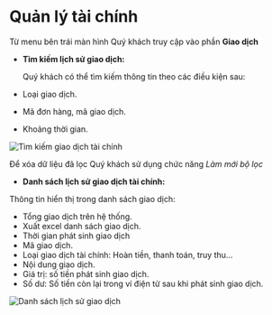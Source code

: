 # Quản lý tài chính

Từ menu bên trái màn hình Quý khách truy cập vào phần **Giao dịch**

* **Tìm kiếm lịch sử giao dịch:**

  Quý khách có thể tìm kiếm thông tin theo các điều kiện sau:

* Loại giao dịch.
* Mã đơn hàng, mã giao dịch.
* Khoảng thời gian.

![T&#xEC;m ki&#x1EBF;m giao d&#x1ECB;ch t&#xE0;i ch&#xED;nh](https://user-images.githubusercontent.com/73226975/103848866-f8f51700-50d5-11eb-913f-9c12f1bf222f.png)

Để xóa dữ liệu đã lọc Quý khách sử dụng chức năng _Làm mới bộ lọc_

* **Danh sách lịch sử giao dịch tài chính:**

Thông tin hiển thị trong danh sách giao dịch:

* Tổng giao dịch trên hệ thống.
* Xuất excel danh sách giao dịch.
* Thời gian phát sinh giao dịch
* Mã giao dịch.
* Loại giao dịch tài chính: Hoàn tiền, thanh toán, truy thu...
* Nội dung giao dịch.
* Giá trị: số tiền phát sinh giao dịch. 
* Số dư: Số tiền còn lại trong ví điện tử sau khi phát sinh giao dịch.

![Danh s&#xE1;ch l&#x1ECB;ch s&#x1EED; giao d&#x1ECB;ch](https://user-images.githubusercontent.com/73226975/103848868-fabeda80-50d5-11eb-8167-f53087e4ee37.png)

